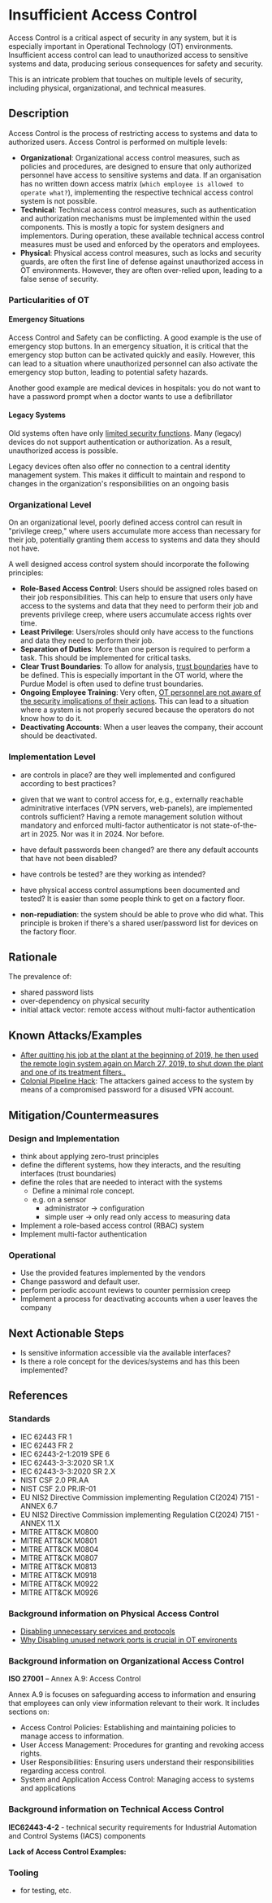 # Insufficient Access Control

Access Control is a critical aspect of security in any system, but it is especially important in Operational Technology (OT) environments. Insufficient access control can lead to unauthorized access to sensitive systems and data, producing serious consequences for safety and security.

This is an intricate problem that touches on multiple levels of security, including physical, organizational, and technical measures.

## Description

Access Control is the process of restricting access to systems and data to authorized users. Access Control is performed on multiple levels:

- **Organizational**: Organizational access control measures, such as policies and procedures, are designed to ensure that only authorized personnel have access to sensitive systems and data. If an organisation has no written down access matrix (`which employee is allowed to operate what?`), implementing the respective technical access control system is not possible.
- **Technical**: Technical access control measures, such as authentication and authorization mechanisms must be implemented within the used components. This is mostly a topic for system designers and implementors. During operation, these available technical access control measures must be used and enforced by the operators and employees.
- **Physical**: Physical access control measures, such as locks and security guards, are often the first line of defense against unauthorized access in OT environments. However, they are often over-relied upon, leading to a false sense of security.

### Particularities of OT

#### Emergency Situations

Access Control and Safety can be conflicting. A good example is the use of emergency stop buttons. In an emergency situation, it is critical that the emergency stop button can be activated quickly and easily. However, this can lead to a situation where unauthorized personnel can also activate the emergency stop button, leading to potential safety hazards.

Another good example are medical devices in hospitals: you do not want to have a password prompt when a doctor wants to use a defibrillator

#### Legacy Systems

Old systems often have only [limited security functions](./components-with-insufficient-security-capabilities.md). Many (legacy) devices do not support authentication or authorization. As a result, unauthorized access is possible.
  
Legacy devices often also offer no connection to a central identity management system. This makes it difficult to maintain and respond to changes in the organization's responsibilities on an ongoing basis

### Organizational Level

On an organizational level, poorly defined access control can result in "privilege creep," where users accumulate more access than necessary for their job, potentially granting them access to systems and data they should not have.

A well designed access control system should incorporate the following principles:

- **Role-Based Access Control**: Users should be assigned roles based on their job responsibilities. This can help to ensure that users only have access to the systems and data that they need to perform their job and prevents privilege creep, where users accumulate access rights over time.
- **Least Privilege**: Users/roles should only have access to the functions and data they need to perform their job.
- **Separation of Duties**: More than one person is required to perform a task. This should be implemented for critical tasks.
- **Clear Trust Boundaries**: To allow for analysis, [trust boundaries](./broken-zone-and-conduits-design.md) have to be defined. This is especially important in the OT world, where the Purdue Model is often used to define trust boundaries.
- **Ongoing Employee Training**: Very often, [OT personnel are not aware of the security implications of their actions](./missing-awareness.md). This can lead to a situation where a system is not properly secured because the operators do not know how to do it.
- **Deactivating Accounts**: When a user leaves the company, their account should be deactivated.

### Implementation Level

- are controls in place? are they well implemented and configured according to best practices?

- given that we want to control access for, e.g., externally reachable adminitrative interfaces (VPN servers, web-panels), are implemented controls sufficient? Having a remote management solution without mandatory and enforced multi-factor authenticator is not state-of-the-art in 2025. Nor was it in 2024. Nor before.

- have default passwords been changed? are there any default accounts that have not been disabled?

- have controls be tested? are they working as intended?

- have physical access control assumptions been documented and tested? It is easier than some people think to get on a factory floor.

- **non-repudiation**: the system should be able to prove who did what. This principle is broken if there's a shared user/password list for devices on the factory floor.

## Rationale

The prevalence of:

- shared password lists
- over-dependency on physical security
- initial attack vector: remote access without multi-factor authentication

## Known Attacks/Examples

- [After quitting his job at the plant at the beginning of 2019, he then used the remote login system again on March 27, 2019, to shut down the plant and one of its treatment filters..](https://www.ksnt.com/news/local-news/kansas-hacker-pleads-guilty-to-shutting-down-drinking-water-plant-with-phone/)
- [Colonial Pipeline Hack](https://en.wikipedia.org/wiki/Colonial_Pipeline_ransomware_attack): The attackers gained access to the system by means of a compromised password for a disused VPN account.

## Mitigation/Countermeasures

### Design and Implementation

- think about applying zero-trust principles
- define the different systems, how they interacts, and the resulting interfaces (trust boundaries)
- define the roles that are needed to interact with the systems
  - Define a minimal role concept.  
  - e.g. on a sensor
    - administrator -> configuration
    - simple user -> only read only access to measuring data
- Implement a role-based access control (RBAC) system
- Implement multi-factor authentication

### Operational

- Use the provided features implemented by the vendors
- Change password and default user.
- perform periodic account reviews to counter permission creep
- Implement a process for deactivating accounts when a user leaves the company

## Next Actionable Steps

- Is sensitive information accessible via the available interfaces?
- Is there a role concept for the devices/systems and has this been implemented?

## References

### Standards

- IEC 62443 FR 1 
- IEC 62443 FR 2
- IEC 62443-2-1:2019 SPE 6
- IEC 62443-3-3:2020 SR 1.X
- IEC 62443-3-3:2020 SR 2.X
- NIST CSF 2.0 PR.AA
- NIST CSF 2.0 PR.IR-01
- EU NIS2 Directive Commission implementing Regulation C(2024) 7151 - ANNEX 6.7
- EU NIS2 Directive Commission implementing Regulation C(2024) 7151 - ANNEX 11.X
- MITRE ATT&CK M0800
- MITRE ATT&CK M0801
- MITRE ATT&CK M0804
- MITRE ATT&CK M0807
- MITRE ATT&CK M0813
- MITRE ATT&CK M0918
- MITRE ATT&CK M0922
- MITRE ATT&CK M0926

### Background information on Physical Access Control

- [Disabling unnecessary services and protocols](https://www.cert.govt.nz/information-and-advice/guides/unused-services-and-protocols/disabling-unnecessary-services-and-protocols/)
- [Why Disabling unused network ports is crucial in OT environents](https://www.mangancyber.com/why-is-it-essential-to-disable-or-safeguard-inactive-ports-in-ot-environments/)

### Background information on Organizational Access Control

**ISO 27001** – Annex A.9: Access Control

Annex A.9 is focuses on safeguarding access to information and ensuring that employees can only view information relevant to their work. It includes sections on:

- Access Control Policies: Establishing and maintaining policies to manage access to information.
- User Access Management: Procedures for granting and revoking access rights.
- User Responsibilities: Ensuring users understand their responsibilities regarding access control.
- System and Application Access Control: Managing access to systems and applications

### Background information on Technical Access Control

**IEC62443-4-2**  - technical security requirements for Industrial Automation and Control Systems (IACS) components

**Lack of Access Control Examples:**

### Tooling

- for testing, etc.
